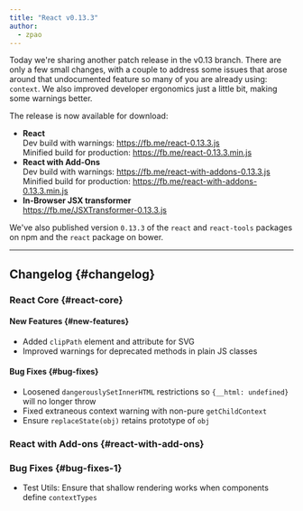 ```yaml
---
title: "React v0.13.3"
author:
  - zpao
---
```


Today we're sharing another patch release in the v0.13 branch. There are only a few small changes, with a couple to address some issues that arose around that undocumented feature so many of you are already using: `context`. We also improved developer ergonomics just a little bit, making some warnings better.

The release is now available for download:

* **React**  
    Dev build with warnings: <https://fb.me/react-0.13.3.js>  
    Minified build for production: <https://fb.me/react-0.13.3.min.js> 
* **React with Add-Ons**  
    Dev build with warnings: <https://fb.me/react-with-addons-0.13.3.js>  
    Minified build for production: <https://fb.me/react-with-addons-0.13.3.min.js> 
* **In-Browser JSX transformer**  
    <https://fb.me/JSXTransformer-0.13.3.js>

We've also published version `0.13.3` of the `react` and `react-tools` packages on npm and the `react` package on bower.

* * *

## Changelog {#changelog}

### React Core {#react-core}

#### New Features {#new-features}

* Added `clipPath` element and attribute for SVG
* Improved warnings for deprecated methods in plain JS classes

#### Bug Fixes {#bug-fixes}

* Loosened `dangerouslySetInnerHTML` restrictions so `{__html: undefined}` will no longer throw
* Fixed extraneous context warning with non-pure `getChildContext`
* Ensure `replaceState(obj)` retains prototype of `obj`

### React with Add-ons {#react-with-add-ons}

### Bug Fixes {#bug-fixes-1}

* Test Utils: Ensure that shallow rendering works when components define `contextTypes`